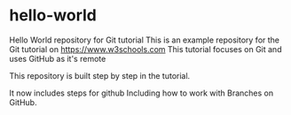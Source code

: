 # hello-world
Hello World repository for Git tutorial
This is an example repository for the Git tutorial on https://www.w3schools.com
This tutorial focuses on Git and uses GitHub as it's remote

This repository is built step by step in the tutorial.

It now includes steps for github
Including how to work with Branches on GitHub.
